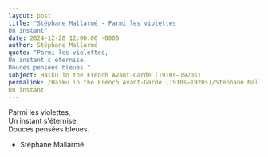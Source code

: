 ```yaml
---
layout: post
title: "Stéphane Mallarmé - Parmi les violettes  
Un instant"
date: 2024-12-28 12:00:00 -0000
author: Stéphane Mallarmé
quote: "Parmi les violettes,  
Un instant s'éternise,  
Douces pensées bleues."
subject: Haiku in the French Avant-Garde (1910s–1920s)
permalink: /Haiku in the French Avant-Garde (1910s–1920s)/Stéphane Mallarmé/Stéphane Mallarmé - Parmi les violettes  
Un instant
---
```


Parmi les violettes,  
Un instant s'éternise,  
Douces pensées bleues.

- Stéphane Mallarmé
